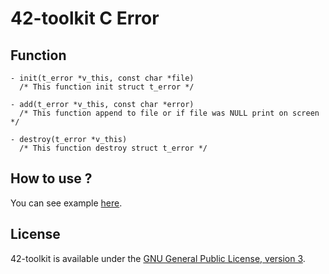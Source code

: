 42-toolkit	C Error
==========

## Function

	- init(t_error *v_this, const char *file)
	  /* This function init struct t_error */

	- add(t_error *v_this, const char *error)
	  /* This function append to file or if file was NULL print on screen */

	- destroy(t_error *v_this)
	  /* This function destroy struct t_error */

## How to use ?

You can see example [here](https://github.com/QuentinPerez/42-toolkit/tree/master/examples/libc/error).

## License

42-toolkit is available under the [GNU General Public License, version 3](LICENSE).
